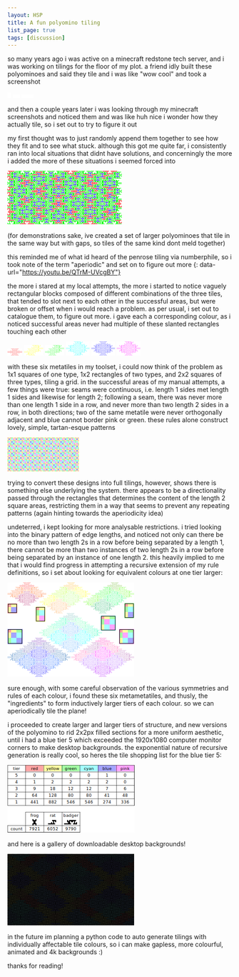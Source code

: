 ```yaml
---
layout: HSP
title: A fun polyomino tiling
list_page: true
tags: [discussion]
---
```


so many years ago i was active on a minecraft redstone tech server, and i was working on tilings for the floor of my plot. a friend idly built these polyominoes and said they tile and i was like \"wow cool\" and took a screenshot

<p class="imagebox center" style="--width: 100px">
    <img src="/user_resources/images/funtiling/tile-0.png">
    <img src="/user_resources/images/funtiling/tile-1.png">
    <img src="/user_resources/images/funtiling/tile-2.png">
</p>

and then a couple years later i was looking through my minecraft screenshots and noticed them and was like huh nice i wonder how they actually tile, so i set out to try to figure it out

my first thought was to just randomly append them together to see how they fit and to see what stuck. although this got me quite far, i consistently ran into local situations that didnt have solutions, and concerningly the more i added the more of these situations i seemed forced into

<p class="imagebox center">
    <img src="/user_resources/images/funtiling/manual shoving.png">
</p>

(for demonstrations sake, ive created a set of larger polyominoes that tile in the same way but with gaps, so tiles of the same kind dont meld together)

this reminded me of what id heard of the penrose tiling via numberphile, so i took note of the term \"aperiodic\" and set on to figure out more
{: data-url="https://youtu.be/QTrM-UVcgBY"}

the more i stared at my local attempts, the more i started to notice vaguely rectangular blocks composed of different combinations of the three tiles, that tended to slot next to each other in the successful areas, but were broken or offset when i would reach a problem. as per usual, i set out to catalogue them, to figure out more. i gave each a corresponding colour, as i noticed successful areas never had multiple of these slanted rectangles touching each other

<p class="imagebox center" style="--width: 283px">
    <img src="/user_resources/images/funtiling/metatile-red.png">
    <img src="/user_resources/images/funtiling/metatile-yellow.png">
    <img src="/user_resources/images/funtiling/metatile-green.png">
    <img src="/user_resources/images/funtiling/metatile-cyan.png">
    <img src="/user_resources/images/funtiling/metatile-blue.png">
    <img src="/user_resources/images/funtiling/metatile-pink.png">
</p>

with these six metatiles in my toolset, i could now think of the problem as 1x1 squares of one type, 1x2 rectangles of two types, and 2x2 squares of three types, tiling a grid. in the successful areas of my manual attempts, a few things were true: seams were continuous, i.e. length 1 sides met length 1 sides and likewise for length 2; following a seam, there was never more than one length 1 side in a row, and never more than two length 2 sides in a row, in both directions; two of the same metatile were never orthogonally adjacent and blue cannot border pink or green. these rules alone construct lovely, simple, tartan-esque patterns

<p class="imagebox center">
    <img src="/user_resources/images/funtiling/tartan large.png">
</p>

trying to convert these designs into full tilings, however, shows there is something else underlying the system. there appears to be a directionality passed through the rectangles that determines the content of the length 2 square areas, restricting them in a way that seems to prevent any repeating patterns (again hinting towards the aperiodicity idea)

undeterred, i kept looking for more analysable restrictions. i tried looking into the binary pattern of edge lengths, and noticed not only can there be no more than two length 2s in a row before being separated by a length 1, there cannot be more than two instances of two length 2s in a row before being separated by an instance of one length 2. this heavily implied to me that i would find progress in attempting a recursive extension of my rule definitions, so i set about looking for equivalent colours at one tier larger:

<p class="imagebox center">
    <img src="/user_resources/images/funtiling/metametatiles.png">
</p>

sure enough, with some careful observation of the various symmetries and rules of each colour, i found these six metametatiles, and thusly, the "ingredients" to form inductively larger tiers of each colour. so we can aperiodically tile the plane!

i proceeded to create larger and larger tiers of structure, and new versions of the polyomino to rid 2x2px filled sections for a more uniform aesthetic, until i had a blue tier 5 which exceeded the 1920x1080 computer monitor corners to make desktop backgrounds. the exponential nature of recursive generation is really cool, so heres the tile shopping list for the blue tier 5:

<p class="imagebox center">
    <img src="/user_resources/images/funtiling/shopping list.png">
</p>

and here is a gallery of downloadable desktop backgrounds!

<p class="imagebox center" data-url="/tilinggallery">
    <img src="/user_resources/images/funtiling/gallery-thumb.png">
</p>

in the future im planning a python code to auto generate tilings with individually affectable tile colours, so i can make gapless, more colourful, animated and 4k backgrounds :)

thanks for reading!